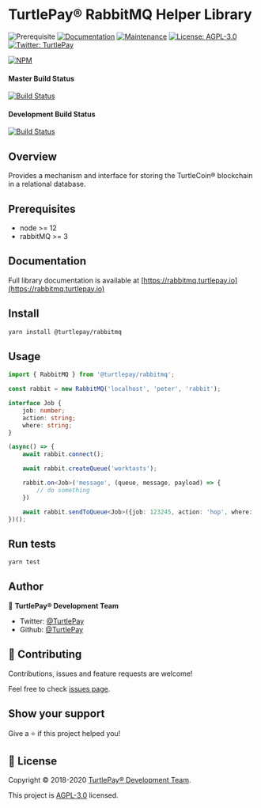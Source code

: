 # TurtlePay® RabbitMQ Helper Library

![Prerequisite](https://img.shields.io/badge/node-%3E%3D12-blue.svg) [![Documentation](https://img.shields.io/badge/documentation-yes-brightgreen.svg)](https://github.com/TurtlePay/rabbitmq#readme) [![Maintenance](https://img.shields.io/badge/Maintained%3F-yes-green.svg)](https://github.com/TurtlePay/rabbitmq/graphs/commit-activity) [![License: AGPL-3.0](https://img.shields.io/badge/License-AGPL--3.0-yellow.svg)](https://github.com/TurtlePay/rabbitmq/blob/master/LICENSE) [![Twitter: TurtlePay](https://img.shields.io/twitter/follow/TurtlePay.svg?style=social)](https://twitter.com/TurtlePay)

[![NPM](https://nodeico.herokuapp.com/@turtlepay/rabbitmq.svg)](https://npmjs.com/package/@turtlepay/rabbitmq)

#### Master Build Status
[![Build Status](https://github.com/turtlepay/rabbitmq/workflows/CI%20Build%20Tests/badge.svg?branch=master)](https://github.com/turtlepay/rabbitmq/actions)

#### Development Build Status
[![Build Status](https://github.com/turtlepay/rabbitmq/workflows/CI%20Build%20Tests/badge.svg?branch=development)](https://github.com/turtlepay/rabbitmq/actions)

## Overview

Provides a mechanism and interface for storing the TurtleCoin® blockchain in a relational database.

## Prerequisites

- node >= 12
- rabbitMQ >= 3

## Documentation

Full library documentation is available at [https://rabbitmq.turtlepay.io](https://rabbitmq.turtlepay.io)

## Install

```sh
yarn install @turtlepay/rabbitmq
```

## Usage

```typescript
import { RabbitMQ } from '@turtlepay/rabbitmq';

const rabbit = new RabbitMQ('localhost', 'peter', 'rabbit');

interface Job {
    job: number;
    action: string;
    where: string;
}

(async() => {
    await rabbit.connect();

    await rabbit.createQueue('worktasts');

    rabbit.on<Job>('message', (queue, message, payload) => {
        // do something
    })

    await rabbit.sendToQueue<Job>({job: 123245, action: 'hop', where: 'bunnytrail'});
})();
```

## Run tests

```sh
yarn test
```

## Author

👤 **TurtlePay® Development Team**

* Twitter: [@TurtlePay](https://twitter.com/TurtlePay)
* Github: [@TurtlePay](https://github.com/TurtlePay)

## 🤝 Contributing

Contributions, issues and feature requests are welcome!

Feel free to check [issues page](https://github.com/TurtlePay/rabbitmq/issues).

## Show your support

Give a ⭐️ if this project helped you!


## 📝 License

Copyright © 2018-2020 [TurtlePay® Development Team](https://github.com/TurtlePay).

This project is [AGPL-3.0](https://github.com/TurtlePay/rabbitmq/blob/master/LICENSE) licensed.
